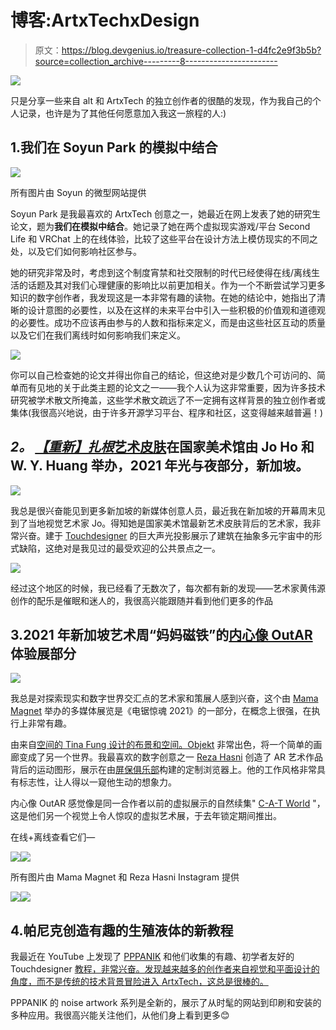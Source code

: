 # 博客:ArtxTechxDesign

> 原文：<https://blog.devgenius.io/treasure-collection-1-d4fc2e9f3b5b?source=collection_archive---------8----------------------->

![](img/9dd4b0b11843d516cc928ec5b541c135.png)

只是分享一些来自 alt 和 ArtxTech 的独立创作者的很酷的发现，作为我自己的个人记录，也许是为了其他任何愿意加入我这一旅程的人:)

## 1.我们在 Soyun Park 的模拟中结合

![](img/214aec5288df9bf85c8f01ad206621e5.png)

所有图片由 Soyun 的微型网站提供

Soyun Park 是我最喜欢的 ArtxTech 创意之一，她最近在网上发表了她的研究生论文，题为**我们在模拟中结合**。她记录了她在两个虚拟现实游戏/平台 Second Life 和 VRChat 上的在线体验，比较了这些平台在设计方法上模仿现实的不同之处，以及它们如何影响社区参与。

她的研究非常及时，考虑到这个制度宵禁和社交限制的时代已经使得在线/离线生活的话题及其对我们心理健康的影响比以前更加相关。作为一个不断尝试学习更多知识的数字创作者，我发现这是一本非常有趣的读物。在她的结论中，她指出了清晰的设计意图的必要性，以及在这样的未来平台中引入一些积极的价值观和道德观的必要性。成功不应该再由参与的人数和指标来定义，而是由这些社区互动的质量以及它们在我们离线时如何影响我们来定义。

![](img/bda3d57f21eeabdb768008b58dc68abd.png)

你可以自己检查她的论文并得出你自己的结论，但这绝对是少数几个可访问的、简单而有见地的关于此类主题的论文之一——我个人认为这非常重要，因为许多技术研究被学术散文所掩盖，这些学术散文疏远了不一定拥有这样背景的独立创作者或集体(我很高兴地说，由于许多开源学习平台、程序和社区，这变得越来越普遍！)

## *2。* [*【重新】扎根*艺术皮肤](https://www.nationalgallery.sg/lighttonight/discover-art?title=art-skins-on-monuments-re-rooting)在国家美术馆由 Jo Ho 和 W. Y. Huang 举办，2021 年光与夜部分，新加坡。

![](img/ac88b52c0f2b69c2dec9e688c492cf95.png)

我总是很兴奋能见到更多新加坡的新媒体创意人员，最近我在新加坡的开幕周末见到了当地视觉艺术家 Jo。得知她是国家美术馆最新艺术皮肤背后的艺术家，我非常兴奋。建于 [Touchdesigner](https://derivative.ca/) 的巨大声光投影展示了建筑在抽象多元宇宙中的形式缺陷，这绝对是我见过的最受欢迎的公共景点之一。

![](img/a64a385263e6c88b40b433fc416fdea7.png)

经过这个地区的时候，我已经看了无数次了，每次都有新的发现——艺术家黄伟源创作的配乐是催眠和迷人的，我很高兴能跟随并看到他们更多的作品

## 3.2021 年新加坡艺术周“妈妈磁铁”的[内心像 OutAR](https://mamamagnet.org/Inner-Like-The-OutAR) 体验展部分

![](img/5facc960a3b82014f6884a53643c073c.png)

我总是对探索现实和数字世界交汇点的艺术家和策展人感到兴奋，这个由 [Mama Magnet](https://instagram.com/mama.magnet?igshid=1bikwhgsi995h) 举办的多媒体展览是《电锯惊魂 2021》的一部分，在概念上很强，在执行上非常有趣。

由来自[空间的 Tina Fung 设计的布景和空间。Objekt](https://instagram.com/space.objekt?igshid=dbodaijuqxe7) 非常出色，将一个简单的画廊变成了另一个世界。我最喜欢的数字创意之一 [Reza Hasni](https://instagram.com/reza.hasni?igshid=1i6a2r4vt259h) 创造了 AR 艺术作品背后的运动图形，展示在由[屏保俱乐部](https://instagram.com/screensavers.club?igshid=1cyqb2j181ook)构建的定制浏览器上。他的工作风格非常具有标志性，让人得以一窥他生动的想象力。

内心像 OutAR 感觉像是同一合作者以前的虚拟展示的自然续集" [C-A-T World](https://cat.mamamagnet.org/) "，这是他们另一个视觉上令人惊叹的虚拟艺术展，于去年锁定期间推出。

在线+离线查看它们—

![](img/f92c4db0ab9419f82b955e0440b5d408.png)![](img/3ef87f531d8a87bb935d1bfaa7d47aa4.png)

所有图片由 Mama Magnet 和 Reza Hasni Instagram 提供

![](img/a3a57065f4d59bff8b6c0ea9394ac43a.png)![](img/9bc39adcf4993ff1640a108aa3fcd663.png)

## 4.帕尼克创造有趣的生殖液体的新教程

我最近在 YouTube 上发现了 [PPPANIK](https://instagram.com/pppanik?igshid=g5bj433gcfyc) 和他们收集的有趣、初学者友好的 Touchdesigner [教程，非常兴奋。发现越来越多的创作者来自视觉和平面设计的角度，而不是传统的技术背景冒险进入 ArtxTech，这总是很棒的。](https://www.youtube.com/channel/UCWBbakpo_cATqJy9Dzf9x4w)

PPPANIK 的 noise artwork 系列是全新的，展示了从时髦的网站到印刷和安装的多种应用。我很高兴能关注他们，从他们身上看到更多😊